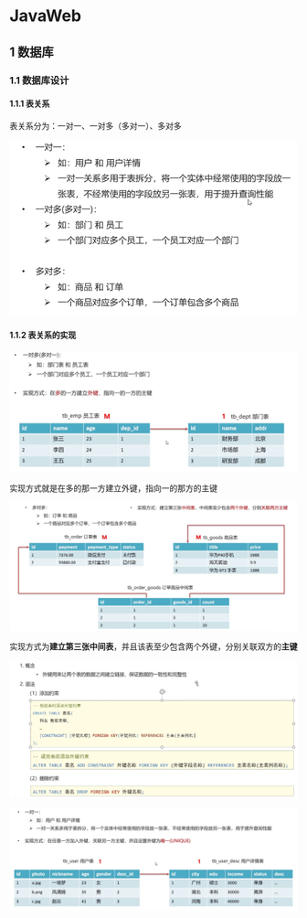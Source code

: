 # JavaWeb

## 1 数据库

### 1.1 数据库设计

#### 1.1.1 表关系

表关系分为：一对一、一对多（多对一）、多对多

![图1-1-1 表关系](images/2024-03-13-09-40-22.png)

#### 1.1.2 表关系的实现

![图1-1-2 一对多表关系的实现](images/2024-03-13-09-42-14.png)

实现方式就是在多的那一方建立外键，指向一的那方的主键

![图1-1-3 多对多表关系的实现](images/2024-03-13-09-46-48.png)

实现方式为**建立第三张中间表**，并且该表至少包含两个外键，分别关联双方的**主键**

![图1-1-4 外键约束](images/2024-03-13-10-35-41.png)

![图1-1-5 一对一表关系的实现](images/2024-03-13-10-39-59.png)

